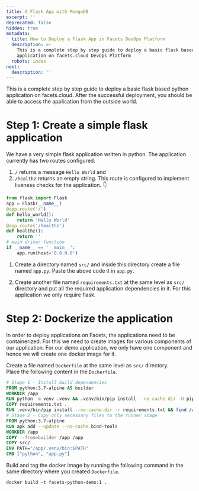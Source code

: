 ```yaml
---
title: A Flask App with MongoDB
excerpt: ''
deprecated: false
hidden: true
metadata:
  title: How to Deploy a Flask App in Facets DevOps Platform
  description: >-
    This is a complete step by step guide to deploy a basic flask based python
    application on facets.cloud DevOps Platform
  robots: index
next:
  description: ''
---
```

This is a complete step by step guide to deploy a basic flask based python application on facets.cloud. After the successful deployment, you should be able to access the application from the outside world.

# Step 1: Create a simple flask application

We have a very simple flask application written in python. The application currently has two routes configured.

1. <code>/</code> returns a message <code>Hello World</code> and 
2. <code>/healthz</code> returns an empty string. This route is configured to implement liveness checks for the application. :point_down: 

```python
from flask import Flask
app = Flask(__name__)
@app.route('/')
def hello_world():
    return 'Hello World'
@app.route('/healthz')
def healthz():
    return ''
# main driver function
if __name__ == '__main__':
    app.run(host='0.0.0.0')
```

1. Create a directory named <code>src/</code> and inside this directory create a file named <code>app.py</code>. Paste the above code it in <code>app.py</code>. 

2. Create another file named <code>requirements.txt</code> at the same level as <code>src/</code> directory and put all the required application dependencies in it. For this application we only require flask.

# Step 2: Dockerize the application

In order to deploy applications on Facets, the applications need to be containerized. For this we need to create images for various components of our application. For our demo application, we only have one component and hence we will create one docker image for it.

Create a file named <code>Dockerfile</code> at the same level as <code>src/</code> directory.\
Place the following content in the <code>Dockerfile</code>.

```dockerfile
# Stage 1 - Install build dependencies
FROM python:3.7-alpine AS builder
WORKDIR /app
RUN python -m venv .venv && .venv/bin/pip install --no-cache-dir -U pip setuptools
COPY requirements.txt .
RUN .venv/bin/pip install --no-cache-dir -r requirements.txt && find /app/.venv \( -type d -a -name test -o -name tests \) -o \( -type f -a -name '*.pyc' -o -name '*.pyo' \) -exec rm -rf '{}' \+
# Stage 2 - Copy only necessary files to the runner stage
FROM python:3.7-alpine
RUN apk add --update --no-cache bind-tools
WORKDIR /app
COPY --from=builder /app /app
COPY src/ .
ENV PATH="/app/.venv/bin:$PATH"
CMD ["python", "app.py"]
```

Build  and tag the docker image by running the following command in the same directory where you created <code>Dockerfile</code>.

```shell
docker build -t facets-python-demo:1 .
```
